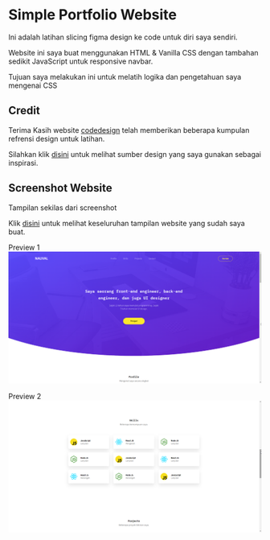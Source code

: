 # Simple Portfolio Website

Ini adalah latihan slicing figma design ke code untuk diri saya sendiri.

Website ini saya buat menggunakan HTML & Vanilla CSS dengan tambahan sedikit JavaScript untuk responsive navbar.

Tujuan saya melakukan ini untuk melatih logika dan pengetahuan saya mengenai CSS
## Credit

Terima Kasih website [codedesign](https://codedesign.dev/) telah memberikan beberapa kumpulan refrensi design untuk latihan.

Silahkan klik [disini](https://codedesign.dev/challenge/the-starter) untuk melihat sumber design yang saya gunakan sebagai inspirasi.


## Screenshot Website

Tampilan sekilas dari screenshot

Klik [disini](https://forenoo.github.io/figma-slicing-website/) untuk melihat keseluruhan tampilan website yang sudah saya buat.

Preview 1
![Website Preview](https://raw.githubusercontent.com/Forenoo/figma-slicing-website/main/assets/img/preview-1.png)

Preview 2
![Website Preview](https://raw.githubusercontent.com/Forenoo/figma-slicing-website/main/assets/img/preview-2.png)
